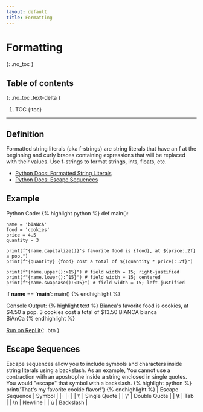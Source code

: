 ```yaml
---
layout: default
title: Formatting
---
```


# Formatting
{: .no_toc }
## Table of contents
{: .no_toc .text-delta }

1. TOC
{:toc}

---

## Definition
Formatted string literals (aka f-strings) are string literals that have an f at the beginning and curly braces containing expressions that will be replaced with their values. Use f-strings to format strings, ints, floats, etc.
- [Python Docs: Formatted String Literals](https://docs.python.org/3/reference/lexical_analysis.html#f-strings)
- [Python Docs: Escape Sequences](https://docs.python.org/3/reference/lexical_analysis.html#literals)

## Example

Python Code:
{% highlight python %}
def main():

    name = 'bIaNcA'
    food = 'cookies'
    price = 4.5
    quantity = 3

    print(f"{name.capitalize()}'s favorite food is {food}, at ${price:.2f} a pop.")
    print(f"{quantity} {food} cost a total of ${(quantity * price):.2f}")

    print(f"{name.upper():>15}") # field width = 15; right-justified
    print(f"{name.lower():^15}") # field width = 15; centered
    print(f"{name.swapcase():<15}") # field width = 15; left-justified
    
if __name__ == '__main__':
    main()
{% endhighlight %}

Console Output:
{% highlight text %}
Bianca's favorite food is cookies, at $4.50 a pop.
3 cookies cost a total of $13.50
         BIANCA
    bianca     
BiAnCa
{% endhighlight %}

[Run on Repl.it](https://repl.it/@bianca_ruiz/f-strings#main.py){: .btn }

## Escape Sequences
Escape sequences allow you to include symbols and characters inside string literals using a backslash. As an example, You cannot use a contraction with an apostrophe inside a string enclosed in single quotes. You would "escape" that symbol with a backslash. 
{% highlight python %}
print('That\'s my favorite cookie flavor!')
{% endhighlight %}
| Escape Sequence 	| Symbol 	|
|-	|-	|
| \\' 	| Single Quote 	|
| \\" 	| Double Quote 	|
| \t 	| Tab 	|
| \n 	| Newline 	|
| \\\ 	| Backslash 	|
